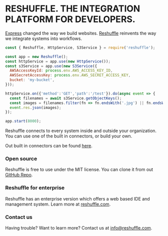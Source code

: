 # RESHUFFLE. THE INTEGRATION PLATFORM FOR DEVELOPERS.

[Express](https://expressjs.com) changed the way we build websites. [Reshuffle](https://github.com/reshufflehq/reshuffle) reinvents the way we integrate systems into workflows.

```javascript
const { Reshuffle, HttpService, S3Service } = require('reshuffle');

const app = new Reshuffle();
const httpService = app.use(new HttpService());
const s3Service = app.use(new S3Service({
  AWSAccessKeyId: process.env.AWS_ACCESS_KEY_ID,
  AWSSecretAccessKey: process.env.AWS_SECRET_ACCESS_KEY,
  bucket: 'my-bucket',
}));

httpService.on({'method':'GET','path':'/test'}).do(async event => {
  const filenames = await s3Service.getObjectKeys();
  const images = filenames.filter(fn => fn.endsWith('.jpg') || fn.endsWith('.png'));
  event.res.json(images);
});

app.start(8000);
```

Reshuffle connects to every system inside and outside your organization. You can use one of the built in connectors, or build your own.

Out built in connectors can be found [here](https://github.com/reshufflehq/reshuffle/tree/master/lib).

### Open source

Reshuffle is free to use under the MIT license. You can clone it from out [GitHub Repo](https://github.com/reshufflehq/reshuffle).

### Reshuffle for enterprise

Reshuffle has an enterprise version which offers a web based IDE and management system. Learn more at [reshuffle.com](https://reshuffle.com).

### Contact us

Having trouble? Want to learn more? Contact us at [info@reshuffle.com](mailto:info@reshuffle.com).
